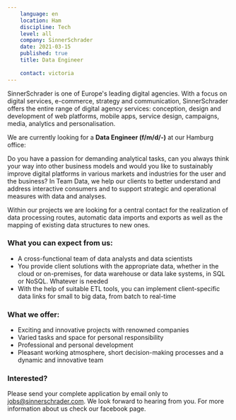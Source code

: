 ```yaml
---
    language: en
    location: Ham
    discipline: Tech
    level: all
    company: SinnerSchrader
    date: 2021-03-15
    published: true
    title: Data Engineer
    
    contact: victoria
---
```


SinnerSchrader is one of Europe's leading digital agencies. With a focus on digital services, e-commerce, strategy and communication, SinnerSchrader offers the entire range of digital agency services: conception, design and development of web platforms, mobile apps, service design, campaigns, media, analytics and personalisation.

We are currently looking for a **Data Engineer (f/m/d/-)** at our Hamburg office:

Do you have a passion for demanding analytical tasks, can you always think your way into other business models and would you like to sustainably improve digital platforms in various markets and industries for the user and the business? In Team Data, we help our clients to better understand and address interactive consumers and to support strategic and operational measures with data and analyses.

Within our projects we are looking for a central contact for the realization of data processing routes, automatic data imports and exports as well as the mapping of existing data structures to new ones.

### What you can expect from us:
- A cross-functional team of data analysts and data scientists
- You provide client solutions with the appropriate data, whether in the cloud or on-premises, for data warehouse or data lake systems, in SQL or NoSQL. Whatever is needed
- With the help of suitable ETL tools, you can implement client-specific data links for small to big data, from batch to real-time

### What we offer:
- Exciting and innovative projects with renowned companies
- Varied tasks and space for personal responsibility
- Professional and personal development
- Pleasant working atmosphere, short decision-making processes and a dynamic and innovative team

### Interested?
Please send your complete application by email only to <jobs@sinnerschrader.com>. We look forward to hearing from you. For more information about us check our facebook page. 


